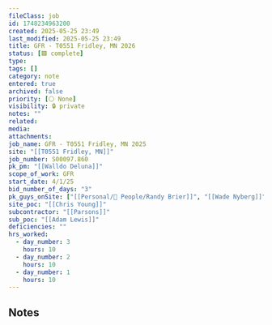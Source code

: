 ```yaml
---
fileClass: job
id: 1748234963200
created: 2025-05-25 23:49
last_modified: 2025-05-25 23:49
title: GFR - T0551 Fridley, MN 2026
status: [🟩 complete]
type: 
tags: []
category: note
entered: true
archived: false
priority: [⚪ None]
visibility: 🔒 private
notes: ""
related: 
media: 
attachments: 
job_name: GFR - T0551 Fridley, MN 2025
site: "[[T0551 Fridley, MN]]"
job_number: S00097.860
pk_pm: "[[Walldo Deluna]]"
scope_of_work: GFR
start_date: 4/1/25
bid_number_of_days: "3"
pk_guys_onSite: ["[[Personal/👤 People/Randy Brier]]", "[[Wade Nyberg]]"]
site_poc: "[[Chris Young]]"
subcontractor: "[[Parsons]]"
sub_poc: "[[Adam Lewis]]"
deficiencies: ""
hrs_worked:
  - day_number: 3
    hours: 10
  - day_number: 2
    hours: 10
  - day_number: 1
    hours: 10
---
```


## Notes